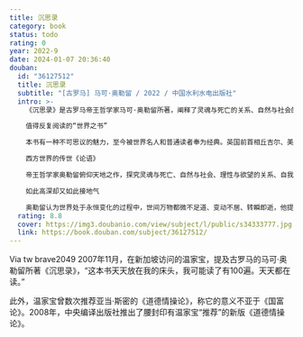 ```yaml
---
title: 沉思录
category: book
status: todo
rating: 0
year: 2022-9
date: 2024-01-07 20:36:40
douban:
  id: "36127512"
  title: 沉思录
  subtitle: "[古罗马] 马可·奥勒留 / 2022 / 中国水利水电出版社"
  intro: >-
    《沉思录》是古罗马帝王哲学家马可·奥勒留所著，阐释了灵魂与死亡的关系、自然与社会的关系、宇宙自然与人生的关系、理性与欲望的关系、自我与他人的关系等；他主张摈弃一切无用和琐屑的思想，而去思考光明磊落的事情，并付诸行动，以此达到内心的平静。

    值得反复阅读的“世界之书”

    本书有一种不可思议的魅力，至今被世界名人和普通读者奉为经典。英国前首相丘吉尔、美国前总统克林顿、德国哲学家文德尔班、学者梁文道等，都将《沉思录》当作枕边书，随时随刻从书中感悟安顿灵魂的奥秘。

    西方世界的传世《论语》

    帝王哲学家奥勒留俯仰天地之作，探究灵魂与死亡、自然与社会、理性与欲望的关系、自我与他人，其哲思流传2000多年，帮助世人领悟为人处世、律己待人之道。

    如此高深却又如此接地气

    奥勒留认为世界处于永恒变化的过程中，世间万物都微不足道、变动不居、转瞬即逝，他提倡仁爱和善良，强调抑制欲望，主张接受命运的变幻、尽可能用美好的方式度过一生。在你迷茫的时候，情绪低落的时候，读读《沉思录》，会豁然开朗。
  rating: 8.8
  cover: https://img3.doubanio.com/view/subject/l/public/s34333777.jpg
  link: https://book.douban.com/subject/36127512/
---
```


Via tw brave2049 2007年11月，在新加坡访问的温家宝，提及古罗马的马可·奥勒留所著《沉思录》，“这本书天天放在我的床头，我可能读了有100遍。天天都在读。”

此外，温家宝曾数次推荐亚当·斯密的《道德情操论》，称它的意义不亚于《国富论》。2008年，中央编译出版社推出了腰封印有温家宝“推荐”的新版《道德情操论》。
